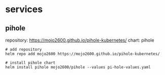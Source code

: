 # services

## pihole

repository: https://mojo2600.github.io/pihole-kubernetes/
chart: pihole

```
# add repository
helm repo add mojo2600 https://mojo2600.github.io/pihole-kubernetes/

# install pihole chart
helm install pihole mojo2600/pihole --values pi-hole-values.yaml

```
